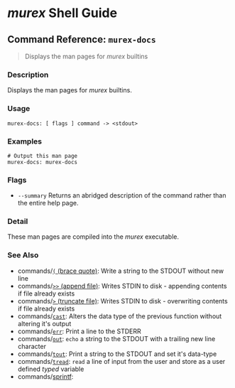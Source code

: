 # _murex_ Shell Guide

## Command Reference: `murex-docs`

> Displays the man pages for _murex_ builtins

### Description

Displays the man pages for _murex_ builtins.

### Usage

    murex-docs: [ flags ] command -> <stdout>

### Examples

    # Output this man page
    murex-docs: murex-docs

### Flags

* `--summary`
    Returns an abridged description of the command rather than the entire help page.

### Detail

These man pages are compiled into the _murex_ executable.

### See Also

* commands/[`(` (brace quote)](../commands/brace-quote.md):
  Write a string to the STDOUT without new line
* commands/[`>>` (append file)](../commands/greater-than-greater-than.md):
  Writes STDIN to disk - appending contents if file already exists
* commands/[`>` (truncate file)](../commands/greater-than.md):
  Writes STDIN to disk - overwriting contents if file already exists
* commands/[`cast`](../commands/cast.md):
  Alters the data type of the previous function without altering it's output
* commands/[`err`](../commands/err.md):
  Print a line to the STDERR
* commands/[`out`](../commands/out.md):
  `echo` a string to the STDOUT with a trailing new line character
* commands/[`tout`](../commands/tout.md):
  Print a string to the STDOUT and set it's data-type
* commands/[`tread`](../commands/tread.md):
  `read` a line of input from the user and store as a user defined *typed* variable
* commands/[sprintf](../commands/sprintf.md):
  